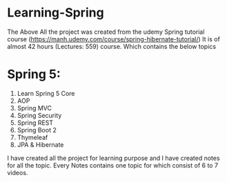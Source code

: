 # Learning-Spring
The Above All the project was created from the udemy Spring tutorial course (https://manh.udemy.com/course/spring-hibernate-tutorial/)
It is of almost 42 hours (Lectures: 559) course. Which contains the below topics
# Spring 5: 
  1. Learn Spring 5 Core
  2. AOP
  3. Spring MVC
  4. Spring Security
  5. Spring REST
  6. Spring Boot 2
  7. Thymeleaf
  8. JPA & Hibernate
 
 I have created all the project for learning purpose and I have created notes for all the topic. Every Notes contains one topic for which consist of 6 to 7 videos. 